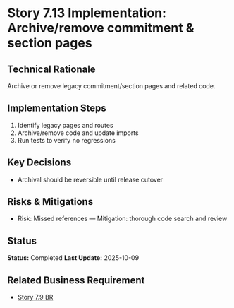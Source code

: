 # Story 7.13 Implementation: Archive/remove commitment & section pages

## Technical Rationale

Archive or remove legacy commitment/section pages and related code.

## Implementation Steps

1. Identify legacy pages and routes
2. Archive/remove code and update imports
3. Run tests to verify no regressions

## Key Decisions

- Archival should be reversible until release cutover

## Risks & Mitigations

- Risk: Missed references — Mitigation: thorough code search and review

## Status

**Status:** Completed
**Last Update:** 2025-10-09

## Related Business Requirement

- [Story 7.9 BR](../../business-requirements/epic-7-remove-daily-commitment/story-7-9-archive-pages.md)
